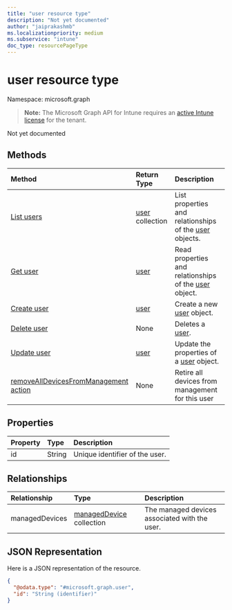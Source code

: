 ```yaml
---
title: "user resource type"
description: "Not yet documented"
author: "jaiprakashmb"
ms.localizationpriority: medium
ms.subservice: "intune"
doc_type: resourcePageType
---
```


# user resource type

Namespace: microsoft.graph

> **Note:** The Microsoft Graph API for Intune requires an [active Intune license](https://go.microsoft.com/fwlink/?linkid=839381) for the tenant.

Not yet documented

## Methods
|Method|Return Type|Description|
|:---|:---|:---|
|[List users](../api/intune-devices-user-list.md)|[user](../resources/intune-devices-user.md) collection|List properties and relationships of the [user](../resources/intune-devices-user.md) objects.|
|[Get user](../api/intune-devices-user-get.md)|[user](../resources/intune-devices-user.md)|Read properties and relationships of the [user](../resources/intune-devices-user.md) object.|
|[Create user](../api/intune-devices-user-create.md)|[user](../resources/intune-devices-user.md)|Create a new [user](../resources/intune-devices-user.md) object.|
|[Delete user](../api/intune-devices-user-delete.md)|None|Deletes a [user](../resources/intune-devices-user.md).|
|[Update user](../api/intune-devices-user-update.md)|[user](../resources/intune-devices-user.md)|Update the properties of a [user](../resources/intune-devices-user.md) object.|
|[removeAllDevicesFromManagement action](../api/intune-devices-user-removealldevicesfrommanagement.md)|None|Retire all devices from management for this user|

## Properties
|Property|Type|Description|
|:---|:---|:---|
|id|String|Unique identifier of the user.|

## Relationships
|Relationship|Type|Description|
|:---|:---|:---|
|managedDevices|[managedDevice](../resources/intune-devices-manageddevice.md) collection|The managed devices associated with the user.|

## JSON Representation
Here is a JSON representation of the resource.
<!-- {
  "blockType": "resource",
  "keyProperty": "id",
  "@odata.type": "microsoft.graph.user"
}
-->
``` json
{
  "@odata.type": "#microsoft.graph.user",
  "id": "String (identifier)"
}
```

